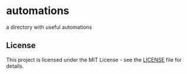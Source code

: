 # automations
a directory with useful automations

## License
This project is licensed under the MIT License - see the [LICENSE](LICENSE) file for details.
